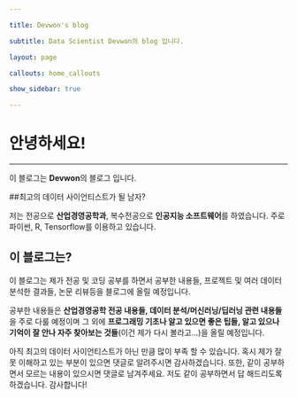```yaml
---

title: Devwon's blog

subtitle: Data Scientist Devwon의 blog 입니다.

layout: page

callouts: home_callouts

show_sidebar: true

---
```


안녕하세요!
===========

---

이 블로그는 **Devwon**의 블로그 입니다.

##최고의 데이터 사이언티스트가 될 남자?

저는 전공으로 **산업경영공학과**, 복수전공으로 **인공지능 소프트웨어**를 하였습니다. 주로 파이썬, R, Tensorflow를 이용하고 있습니다.

이 블로그는?
------------

이 블로그는 제가 전공 및 코딩 공부를 하면서 공부한 내용들, 프로젝트 및 여러 데이터 분석한 결과들, 논문 리뷰등을 블로그에 올릴 예정입니다.

공부한 내용들은 **산업경영공학 전공 내용들, 데이터 분석/머신러닝/딥러닝 관련 내용들**을 주로 다룰 예정이며 그 외에 **프로그래밍 기초나 알고 있으면 좋은 팁들, 알고 있으나 기억이 잘 안나 자주 찾아보는 것들**(이건 제가 다시 볼라고...)을 올릴 예정입니다.

아직 최고의 데이터 사이언티스트가 아닌 만큼 많이 부족 할 수 있습니다. 혹시 제가 잘 못 이해하고 있는 부분이 있으면 댓글로 알려주시면 감사하겠습니다. 또한, 같이 공부하면서 모르는 내용이 있으시면 댓글로 남겨주세요. 저도 같이 공부하면서 답 해드리도록 하겠습니다. 감사합니다!
